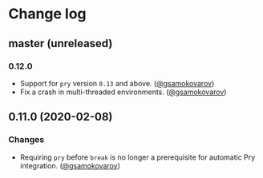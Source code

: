 # Change log

## master (unreleased)

### 0.12.0

- Support for `pry` version `0.13` and above. ([@gsamokovarov][])
- Fix a crash in multi-threaded environments. ([@gsamokovarov][])

## 0.11.0 (2020-02-08)

### Changes

- Requiring `pry` before `break` is no longer a prerequisite for automatic Pry integration. ([@gsamokovarov][])

[@gsamokovarov]: https://github.com/gsamokovarov
